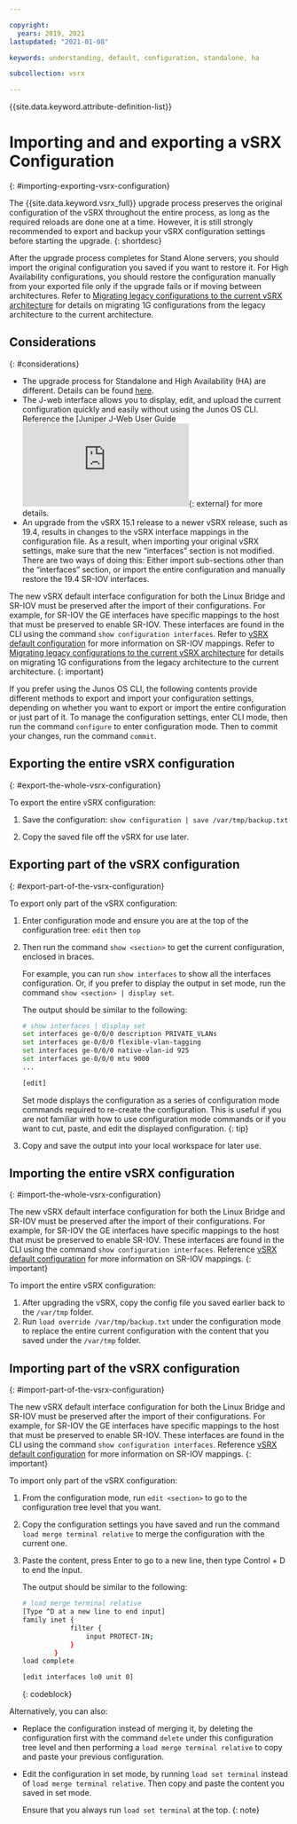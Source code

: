 ```yaml
---

copyright:
  years: 2019, 2021
lastupdated: "2021-01-08"

keywords: understanding, default, configuration, standalone, ha

subcollection: vsrx

---
```


{{site.data.keyword.attribute-definition-list}}

# Importing and and exporting a vSRX Configuration
{: #importing-exporting-vsrx-configuration}

The {{site.data.keyword.vsrx_full}} upgrade process preserves the original configuration of the vSRX throughout the entire process, as long as the required reloads are done one at a time. However, it is still strongly recommended to export and backup your vSRX configuration settings before starting the upgrade.
{: shortdesc}

After the upgrade process completes for Stand Alone servers, you should import the original configuration you saved if you want to restore it. For High Availability configurations, you should restore the configuration manually from your exported file only if the upgrade fails or if moving between architectures. Refer to [Migrating legacy configurations to the current vSRX architecture](/docs/vsrx?topic=vsrx-migrating-config) for details on migrating 1G configurations from the legacy architecture to the current architecture.

## Considerations
{: #considerations}

* The upgrade process for Standalone and High Availability (HA) are different. Details can be found [here](/docs/vsrx?topic=vsrx-upgrading-the-vsrx).
* The J-web interface allows you to display, edit, and upload the current configuration quickly and easily without using the Junos OS CLI. Reference the [Juniper J-Web User Guide ![External link icon](https://www.juniper.net/documentation/en_US/junos/topics/concept/J-web-overview.html){: external} for more details.
* An upgrade from the vSRX 15.1 release to a newer vSRX release, such as 19.4, results in changes to the vSRX interface mappings in the configuration file. As a result, when importing your original vSRX settings, make sure that the new “interfaces” section is not modified. There are two ways of doing this: Either import sub-sections other than the “interfaces” section, or import the entire configuration and manually restore the 19.4 SR-IOV interfaces.

The new vSRX default interface configuration for both the Linux Bridge and SR-IOV must be preserved after the import of their configurations. For example, for SR-IOV the GE interfaces have specific mappings to the host that must be preserved to enable SR-IOV. These interfaces are found in the CLI using the command `show configuration interfaces`. Refer to [vSRX default configuration](/docs/vsrx?topic=vsrx-understanding-the-vsrx-default-configuration) for more information on SR-IOV mappings. Refer to [Migrating legacy configurations to the current vSRX architecture](/docs/vsrx?topic=vsrx-migrating-config) for details on migrating 1G configurations from the legacy architecture to the current architecture.
{: important}

If you prefer using the Junos OS CLI, the following contents provide different methods to export and import your configuration settings, depending on whether you want to export or import the entire configuration or just part of it. To manage the configuration settings, enter CLI mode, then run the command `configure` to enter configuration mode. Then to commit your changes, run the command `commit`.

## Exporting the entire vSRX configuration
{: #export-the-whole-vsrx-configuration}

To export the entire vSRX configuration:

1. Save the configuration: `show configuration | save /var/tmp/backup.txt`

2. Copy the saved file off the vSRX for use later.

## Exporting part of the vSRX configuration
{: #export-part-of-the-vsrx-configuration}

To export only part of the vSRX configuration:

1. Enter configuration mode and ensure you are at the top of the configuration tree: `edit` then `top`

2. Then run the command `show <section>` to get the current configuration, enclosed in braces.

   For example, you can run `show interfaces` to show all the interfaces configuration. Or, if you prefer to display the output in set mode, run the command `show <section> | display set`.

   The output should be similar to the following:

   ```sh
   # show interfaces | display set
   set interfaces ge-0/0/0 description PRIVATE_VLANs
   set interfaces ge-0/0/0 flexible-vlan-tagging
   set interfaces ge-0/0/0 native-vlan-id 925
   set interfaces ge-0/0/0 mtu 9000
   ...

   [edit]
   ```

   Set mode displays the configuration as a series of configuration mode commands required to re-create the configuration. This is useful if you are not familiar with how to use configuration mode commands or if you want to cut, paste, and edit the displayed configuration.
   {: tip}

3. Copy and save the output into your local workspace for later use.

## Importing the entire vSRX configuration
{: #import-the-whole-vsrx-configuration}

The new vSRX default interface configuration for both the Linux Bridge and SR-IOV must be preserved after the import of their configurations. For example, for SR-IOV the GE interfaces have specific mappings to the host that must be preserved to enable SR-IOV. These interfaces are found in the CLI using the command `show configuration interfaces`. Reference [vSRX default configuration](/docs/vsrx?topic=vsrx-understanding-the-vsrx-default-configuration) for more information on SR-IOV mappings.
{: important}

To import the entire vSRX configuration:

1. After upgrading the vSRX, copy the config file you saved earlier back to the `/var/tmp` folder.
2. Run `load override /var/tmp/backup.txt` under the configuration mode to replace the entire current configuration with the content that you saved under the `/var/tmp` folder.

## Importing part of the vSRX configuration
{: #import-part-of-the-vsrx-configuration}

The new vSRX default interface configuration for both the Linux Bridge and SR-IOV must be preserved after the import of their configurations. For example, for SR-IOV the GE interfaces have specific mappings to the host that must be preserved to enable SR-IOV. These interfaces are found in the CLI using the command `show configuration interfaces`. Reference [vSRX default configuration](/docs/vsrx?topic=vsrx-understanding-the-vsrx-default-configuration) for more information on SR-IOV mappings.
{: important}

To import only part of the vSRX configuration:

1. From the configuration mode, run `edit <section>` to go to the configuration tree level that you want.
2. Copy the configuration settings you have saved and run the command `load merge terminal relative` to merge the configuration with the current one.
3. Paste the content, press Enter to go to a new line, then type Control + D to end the input.

   The output should be similar to the following:

   ```sh
   # load merge terminal relative
   [Type ^D at a new line to end input]
   family inet {
               filter {
                   input PROTECT-IN;
               }
           }
   load complete
   
   [edit interfaces lo0 unit 0]
   ```
   {: codeblock}

Alternatively, you can also:

* Replace the configuration instead of merging it, by deleting the configuration first with the command `delete` under this configuration tree level and then performing a `load merge terminal relative` to copy and paste your previous configuration. 
* Edit the configuration in set mode, by running `load set terminal` instead of `load merge terminal relative`. Then copy and paste the content you saved in set mode.

   Ensure that you always run `load set terminal` at the top.
   {: note}

